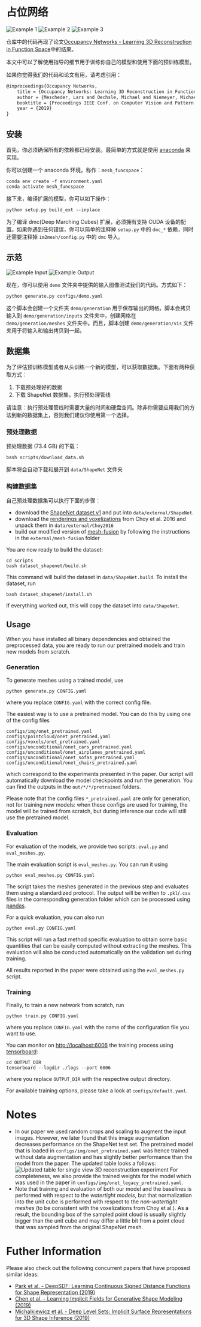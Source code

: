 # 占位网络
![Example 1](img/00.gif)
![Example 2](img/01.gif) 
![Example 3](img/02.gif)

仓库中的代码再现了论文[Occupancy Networks - Learning 3D Reconstruction in Function Space](https://avg.is.tuebingen.mpg.de/publications/occupancy-networks)中的结果。

本文中可以了解使用指导的细节用于训练你自己的模型和使用下面的预训练模型。

如果你觉得我们的代码和论文有用，请考虑引用：


```tex
@inproceedings{Occupancy Networks,
    title = {Occupancy Networks: Learning 3D Reconstruction in Function Space},
    author = {Mescheder, Lars and Oechsle, Michael and Niemeyer, Michael and Nowozin, Sebastian and Geiger, Andreas},
    booktitle = {Proceedings IEEE Conf. on Computer Vision and Pattern Recognition (CVPR)},
    year = {2019}
}
```

## 安装
首先，你必须确保所有的依赖都已经安装。最简单的方式就是使用 [anaconda](https://www.anaconda.com/) 来实现。

你可以创建一个 anaconda 环境，称作：`mesh_funcspace`：
```
conda env create -f environment.yaml
conda activate mesh_funcspace
```

接下来，编译扩展的模型，你可以如下操作：
```
python setup.py build_ext --inplace
```

为了编译 dmc(Deep Marching Cubes) 扩展，必须拥有支持 CUDA 设备的配置。如果你遇到任何错误，你可以简单的注释掉 `setup.py` 中的 `dmc_*` 依赖，同时还需要注释掉 `im2mesh/config.py` 中的 `dmc` 导入。

## 示范
![Example Input](img/example_input.png)
![Example Output](img/example_output.gif)

现在，你可以使用 `demo` 文件夹中提供的输入图像测试我们的代码。方式如下：

```
python generate.py configs/demo.yaml
```
这个脚本会创建一个文件夹 `demo/generation` 用于保存输出的网格。脚本会拷贝输入到 `demo/generation/inputs` 文件夹中，创建网格在 `demo/generation/meshes` 文件夹中。而且，脚本创建 `demo/generation/vis` 文件夹用于将输入和输出拷贝到一起。

## 数据集

为了评估预训练模型或者从头训练一个新的模型，可以获取数据集。下面有两种获取方式：

1. 下载预处理好的数据
2. 下载 ShapeNet 数据集，执行预处理管线

请注意：执行预处理管线时需要大量的时间和硬盘空间。除非你需要应用我们的方法到新的数据集上，否则我们建议你使用第一个选择。

### 预处理数据
预处理数据 (73.4 GB) 的下载：

```
bash scripts/download_data.sh
```

脚本将会自动下载和展开到 `data/ShapeNet` 文件夹

### 构建数据集
自己预处理数据集可以执行下面的步骤：
* download the [ShapeNet dataset v1](https://www.shapenet.org/) and put into `data/external/ShapeNet`. 
* download the [renderings and voxelizations](http://3d-r2n2.stanford.edu/) from Choy et al. 2016 and unpack them in `data/external/Choy2016` 
* build our modified version of [mesh-fusion](https://github.com/davidstutz/mesh-fusion) by following the instructions in the `external/mesh-fusion` folder

You are now ready to build the dataset:
```
cd scripts
bash dataset_shapenet/build.sh
```

This command will build the dataset in `data/ShapeNet.build`.
To install the dataset, run
```
bash dataset_shapenet/install.sh
```

If everything worked out, this will copy the dataset into `data/ShapeNet`.

## Usage
When you have installed all binary dependencies and obtained the preprocessed data, you are ready to run our pretrained models and train new models from scratch.

### Generation
To generate meshes using a trained model, use
```
python generate.py CONFIG.yaml
```
where you replace `CONFIG.yaml` with the correct config file.

The easiest way is to use a pretrained model.
You can do this by using one of the config files
```
configs/img/onet_pretrained.yaml
configs/pointcloud/onet_pretrained.yaml
configs/voxels/onet_pretrained.yaml
configs/unconditional/onet_cars_pretrained.yaml
configs/unconditional/onet_airplanes_pretrained.yaml
configs/unconditional/onet_sofas_pretrained.yaml
configs/unconditional/onet_chairs_pretrained.yaml
```
which correspond to the experiments presented in the paper.
Our script will automatically download the model checkpoints and run the generation.
You can find the outputs in the `out/*/*/pretrained` folders.

Please note that the config files  `*_pretrained.yaml` are only for generation, not for training new models: when these configs are used for training, the model will be trained from scratch, but during inference our code will still use the pretrained model.

### Evaluation
For evaluation of the models, we provide two scripts: `eval.py` and `eval_meshes.py`.

The main evaluation script is `eval_meshes.py`.
You can run it using
```
python eval_meshes.py CONFIG.yaml
```
The script takes the meshes generated in the previous step and evaluates them using a standardized protocol.
The output will be written to `.pkl`/`.csv` files in the corresponding generation folder which can be processed using [pandas](https://pandas.pydata.org/).

For a quick evaluation, you can also run
```
python eval.py CONFIG.yaml
```
This script will run a fast method specific evaluation to obtain some basic quantities that can be easily computed without extracting the meshes.
This evaluation will also be conducted automatically on the validation set during training.

All results reported in the paper were obtained using the `eval_meshes.py` script.

### Training
Finally, to train a new network from scratch, run
```
python train.py CONFIG.yaml
```
where you replace `CONFIG.yaml` with the name of the configuration file you want to use.

You can monitor on <http://localhost:6006> the training process using [tensorboard](https://www.tensorflow.org/guide/summaries_and_tensorboard):
```
cd OUTPUT_DIR
tensorboard --logdir ./logs --port 6006
```
where you replace `OUTPUT_DIR` with the respective output directory.

For available training options, please take a look at `configs/default.yaml`.

# Notes
* In our paper we used random crops and scaling to augment the input images. 
  However, we later found that this image augmentation decreases performance on the ShapeNet test set.
  The pretrained model that is loaded in `configs/img/onet_pretrained.yaml` was hence trained without data augmentation and has slightly better performance than the model from the paper. The updated table looks a follows:
  ![Updated table for single view 3D reconstruction experiment](img/table_img2mesh.png)
  For completeness, we also provide the trained weights for the model which was used in the paper in  `configs/img/onet_legacy_pretrained.yaml`.
* Note that training and evaluation of both our model and the baselines is performed with respect to the *watertight models*, but that normalization into the unit cube is performed with respect to the *non-watertight meshes* (to be consistent with the voxelizations from Choy et al.). As a result, the bounding box of the sampled point cloud is usually slightly bigger than the unit cube and may differ a little bit from a point cloud that was sampled from the original ShapeNet mesh.

# Futher Information
Please also check out the following concurrent papers that have proposed similar ideas:
* [Park et al. - DeepSDF: Learning Continuous Signed Distance Functions for Shape Representation (2019)](https://arxiv.org/abs/1901.05103)
* [Chen et al. - Learning Implicit Fields for Generative Shape Modeling (2019)](https://arxiv.org/abs/1812.02822)
* [Michalkiewicz et al. - Deep Level Sets: Implicit Surface Representations for 3D Shape Inference (2019)](https://arxiv.org/abs/1901.06802)


